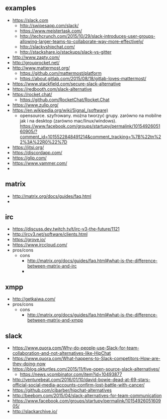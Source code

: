 ## examples

- https://slack.com
  - http://swipesapp.com/slack/
  - https://www.meistertask.com/
  - http://techcrunch.com/2015/10/29/slack-introduces-user-groups-allowing-larger-teams-to-collaborate-way-more-effectively/
  - http://slackvshipchat.com/
  - http://stackshare.io/stackups/slack-vs-gitter
- http://www.zapty.com/
- http://grouprocket.net/
- http://www.mattermost.org/
  - https://github.com/mattermost/platform
  - https://about.gitlab.com/2015/08/18/gitlab-loves-mattermost/
- https://www.stackfield.com/secure-slack-alternative
- https://redbooth.com/slack-alternative
- https://rocket.chat/
  - https://github.com/RocketChat/Rocket.Chat
- https://www.zulip.org/
- https://en.wikipedia.org/wiki/Signal_(software)
  - opensource. szyfrowany. można tworzyć grupy. zarówno na mobilne jak i na desktop (zarówno mac/linux/windows).  https://www.facebook.com/groups/startupy/permalink/1015492605160905/?comment_id=1015522848491214&comment_tracking=%7B%22tn%22%3A%22R0%22%7D
- https://jitsi.org/
- https://discordapp.com/
- https://glip.com/
- https://www.yammer.com/
-
## matrix
  - http://matrix.org/docs/guides/faq.html
  -
## irc

- https://discuss.dev.twitch.tv/t/irc-v3-the-future/1121
- http://ircv3.net/software/clients.html
- https://grove.io/
- https://www.irccloud.com/
- pros/cons
  - cons
    - http://matrix.org/docs/guides/faq.html#what-is-the-difference-between-matrix-and-irc
    -
## xmpp

- http://getkaiwa.com/
- pros/cons
  - cons
    - http://matrix.org/docs/guides/faq.html#what-is-the-difference-between-matrix-and-xmpp
## slack

- https://www.quora.com/Why-do-people-use-Slack-for-team-collaboration-and-not-alternatives-like-HipChat
- https://www.quora.com/What-happens-to-Slack-competitors-How-are-they-doing-now
- https://blog.okturtles.com/2015/11/five-open-source-slack-alternatives/
  - https://news.ycombinator.com/item?id=10493877
- http://venturebeat.com/2016/01/10/david-bowie-dead-at-69-stars-official-social-media-accounts-confirm-lost-battle-with-cancer/
- https://github.com/cjbarber/hipchat-alternatives
- http://beebom.com/2015/04/slack-alternatives-for-team-communication
- https://www.facebook.com/groups/startupy/permalink/1015492605160905/
- http://slackarchive.io/
